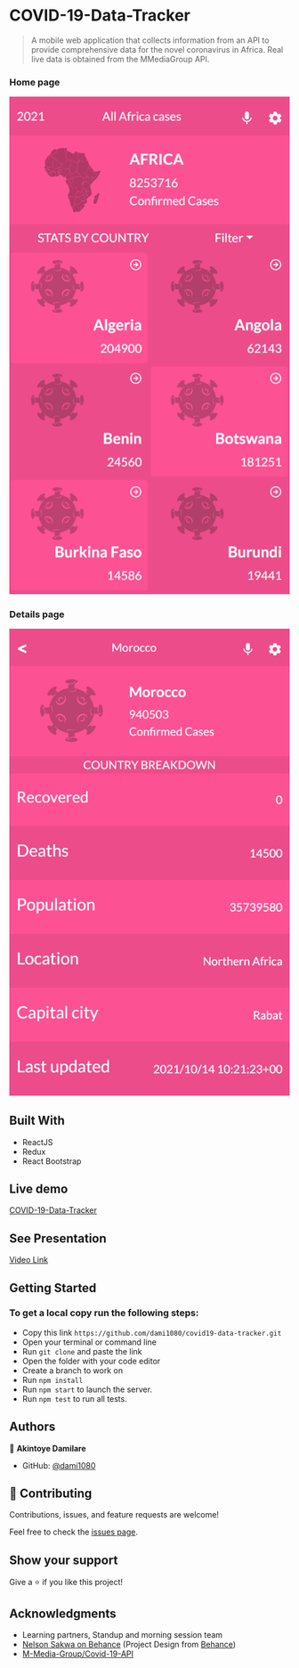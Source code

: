 # COVID-19-Data-Tracker
> A mobile web application that collects information from an API to provide comprehensive data for the novel coronavirus in Africa. Real live data is obtained from the MMediaGroup API.

### Home page
![screenshot](./src/assets/homepage.png)

### Details page
![screenshot](./src/assets/details.png)

## Built With

- ReactJS
- Redux
- React Bootstrap

## Live demo

[COVID-19-Data-Tracker](https://serene-snyder-31641a.netlify.app/)

## See Presentation

 [Video Link](https://www.loom.com/share/5bd6c20d990e450f9dbeda49e3362b83)

## Getting Started

### To get a local copy run the following steps:

- Copy this link `https://github.com/dami1080/covid19-data-tracker.git`
- Open your terminal or command line
- Run `git clone` and paste the link
- Open the folder with your code editor
- Create a branch to work on
- Run `npm install`
- Run `npm start` to launch the server.
- Run `npm test` to run all tests.

## Authors

👤 **Akintoye Damilare**

- GitHub: [@dami1080](https://github.com/dami1080)

## 🤝 Contributing

Contributions, issues, and feature requests are welcome!

Feel free to check the [issues page](https://github.com/dami1080/covid19-data-tracker/issues).

## Show your support

Give a ⭐️ if you like this project!

## Acknowledgments

- Learning partners, Standup and morning session team
- [Nelson Sakwa on Behance](https://www.behance.net/sakwadesignstudio) (Project Design from [Behance](https://www.behance.net/gallery/31579789/Ballhead-App-(Free-PSDs)))
- [M-Media-Group/Covid-19-API](https://github.com/M-Media-Group/Covid-19-API)

